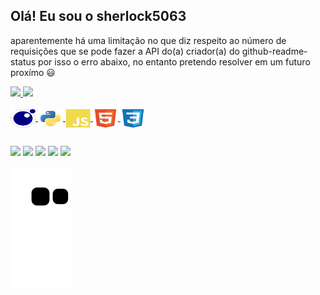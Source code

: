 ## Olá! Eu sou o sherlock5063

aparentemente há uma limitação no que diz respeito ao número de requisições que se pode fazer a API do(a) criador(a) do github-readme-status por isso o erro abaixo, no entanto pretendo resolver em um futuro proxímo 😃

<div>
  <a href="https://github.com/sherlock5063">
  <img height="180em" src="https://github-readme-stats.vercel.app/api?username=sherlock5063&show_icons=true&theme=dracula&include_all_commits=true&count_private=true"/>
  <img height="180em" src="https://github-readme-stats.vercel.app/api/top-langs/?username=sherlock5063&layout=compact&langs_count=7&theme=dracula"/>
</div>

<div style="display: inline_block"><br>
  <img align="center" alt="Sherlock-Lua" height="30" width="40" src="https://raw.githubusercontent.com/devicons/devicon/master/icons/lua/lua-original.svg">
  <img align="center" alt="Sherlock-Python" height="30" width="40" src="https://raw.githubusercontent.com/devicons/devicon/master/icons/python/python-original.svg">
  <img align="center" alt="Sherlock-Js" height="30" width="40" src="https://raw.githubusercontent.com/devicons/devicon/master/icons/javascript/javascript-plain.svg">
  <img align="center" alt="Sherlock-HTML" height="30" width="40" src="https://raw.githubusercontent.com/devicons/devicon/master/icons/html5/html5-original.svg">
  <img align="center" alt="Sherlock-CSS" height="30" width="40" src="https://raw.githubusercontent.com/devicons/devicon/master/icons/css3/css3-original.svg">
</div>

##

<div> 
  <a href="https://www.youtube.com/channel/UCfeCczj267wGN7O9vXrB7Ag" target="_blank"><img src="https://img.shields.io/badge/YouTube-FF0000?style=for-the-badge&logo=youtube&logoColor=white" target="_blank"></a>
  <a href="https://www.instagram.com/https.gabrielzinx" target="_blank"><img src="https://img.shields.io/badge/-Instagram-%23E4405F?style=for-the-badge&logo=instagram&logoColor=white" target="_blank"></a>
  <a href="https://www.twitch.tv/sherlock5063" target="_blank"><img src="https://img.shields.io/badge/Twitch-9146FF?style=for-the-badge&logo=twitch&logoColor=white" target="_blank"></a>
  <a href = "https://www.reddit.com/user/Sherlock5062"><img src="https://img.shields.io/badge/Reddit-FF4500?style=for-the-badge&logo=reddit&logoColor=white" target="_blank"></a>
  <a href="https://twitter.com/gabrielzinx_me" target="_blank"><img src="https://img.shields.io/badge/Twitter-1DA1F2?style=for-the-badge&logo=twitter&logoColor=white"></a>


  ![Snake animation](https://github.com/rafaballerini/rafaballerini/blob/output/github-contribution-grid-snake.svg)
 
</div>
